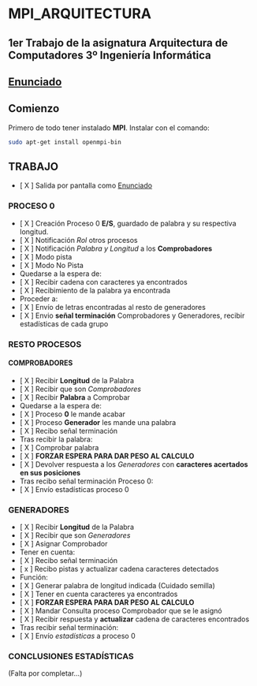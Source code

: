 # MPI_ARQUITECTURA
## 1er Trabajo de la asignatura Arquitectura de Computadores 3º Ingeniería Informática


## [Enunciado](EnunciadoPrácticaMP2122I.pdf)

## Comienzo
Primero de todo tener instalado **MPI**. Instalar con el comando:
```sh
sudo apt-get install openmpi-bin
```
## TRABAJO
- [ X ] Salida por pantalla como [Enunciado](EnunciadoPrácticaMP2122I.pdf)

### PROCESO 0
- [ X ]  Creación Proceso 0 **E/S**, guardado de palabra y su respectiva longitud.
- [ X ]  Notificación *Rol* otros procesos
- [ X ]  Notificación *Palabra y Longitud* a los **Comprobadores**
- [ X ]  Modo pista
- [ X ]  Modo No Pista
- Quedarse a la espera de:
- [ X ]  Recibir cadena con caracteres ya encontrados
- [ X ]  Recibimiento de la palabra ya encontrada
- Proceder a:
- [ X ]  Envío de letras encontradas al resto de generadores
- [ X ]  Envio **señal terminación** Comprobadores y Generadores, recibir estadísticas de cada grupo


### RESTO PROCESOS
#### COMPROBADORES
- [ X ]  Recibir **Longitud** de la Palabra
- [ X ]  Recibir que son *Comprobadores*
- [ X ]  Recibir **Palabra** a Comprobar
- Quedarse a la espera de:
- [ X ]  Proceso **0** le mande acabar
- [ X ]  Proceso **Generador** les mande una palabra
- [ X ]  Recibo señal terminación
- Tras recibir la palabra:
- [ X ]  Comprobar palabra
- [ X ]  **FORZAR ESPERA PARA DAR PESO AL CALCULO**
- [ X ]  Devolver respuesta a los *Generadores* con **caracteres acertados en sus posiciones**
- Tras recibo señal terminación Proceso 0:
- [ X ] Envío estadísticas proceso 0

### GENERADORES
- [ X ]  Recibir **Longitud** de la Palabra
- [ X ]  Recibir que son *Generadores*
- [ X ]  Asignar Comprobador
- Tener en cuenta:
- [ X ]  Recibo señal terminación
- [ x ]  Recibo pistas y actualizar cadena caracteres detectados
- Función:
- [ X ]  Generar palabra de longitud indicada (Cuidado semilla)
- [ X ]  Tener en cuenta caracteres ya encontrados
- [ X ]  **FORZAR ESPERA PARA DAR PESO AL CALCULO**
- [ X ]  Mandar Consulta proceso Comprobador que se le asignó
- [ X ]  Recibir respuesta y **actualizar** cadena de caracteres encontrados
- Tras recibir señal terminación:
- [ X ]  Envío *estadísticas* a proceso 0


### CONCLUSIONES ESTADÍSTICAS
(Falta por completar...)
